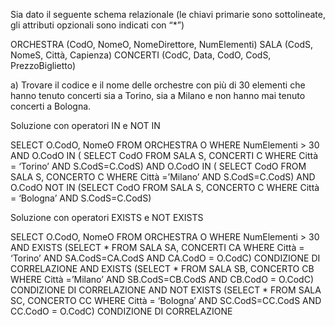 Sia dato il seguente schema relazionale (le chiavi primarie sono sottolineate, gli attributi
opzionali sono indicati con “*”)

ORCHESTRA (CodO, NomeO, NomeDirettore, NumElementi)
SALA (CodS, NomeS, Città, Capienza)
CONCERTI (CodC, Data, CodO, CodS, PrezzoBiglietto)

a) Trovare il codice e il nome delle orchestre con più di 30 elementi che hanno tenuto concerti sia a
Torino, sia a Milano e non hanno mai tenuto concerti a Bologna.


Soluzione con operatori IN e NOT IN

SELECT O.CodO, NomeO
FROM ORCHESTRA O
WHERE NumElementi > 30
AND O.CodO IN ( SELECT CodO
 FROM SALA S, CONCERTI C
 WHERE Città = ‘Torino’ AND S.CodS=C.CodS)
AND O.CodO IN ( SELECT CodO
 FROM SALA S, CONCERTO C
 WHERE Città =’Milano’ AND S.CodS=C.CodS)
AND O.CodO NOT IN (SELECT CodO
 FROM SALA S, CONCERTO C
 WHERE Città = ‘Bologna’ AND S.CodS=C.CodS)

Soluzione con operatori EXISTS e NOT EXISTS

SELECT O.CodO, NomeO
FROM ORCHESTRA O
WHERE NumElementi > 30
AND EXISTS (SELECT *
FROM SALA SA, CONCERTI CA
WHERE Città = ‘Torino’ AND SA.CodS=CA.CodS
 AND CA.CodO = O.CodC) CONDIZIONE DI CORRELAZIONE
AND EXISTS (SELECT *
FROM SALA SB, CONCERTO CB
 WHERE Città =’Milano’ AND SB.CodS=CB.CodS
 AND CB.CodO = O.CodC) CONDIZIONE DI CORRELAZIONE
AND NOT EXISTS (SELECT *
 FROM SALA SC, CONCERTO CC
 WHERE Città = ‘Bologna’ AND SC.CodS=CC.CodS
 AND CC.CodO = O.CodC) CONDIZIONE DI CORRELAZIONE